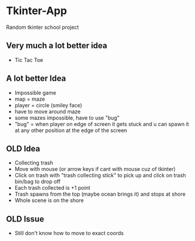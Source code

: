 # Tkinter-App
Random tkinter school project
## Very much a lot better idea
- Tic Tac Toe
## A lot better Idea
- Impossible game
- map = maze
- player = circle (smiley face)
- have to move around maze 
- some mazes impossible, have to use "bug"
- "bug" = when player on edge of screen it gets stuck and u can spawn it at any other position at the edge of the screen

## OLD Idea
- Collecting trash
- Move with mouse (or arrow keys if cant with mouse cuz of tkinter)
- Click on trash with "trash collecting stick" to pick up and click on trash bin/bag to drop off
- Each trash collected is +1 point
- Trash spawns from the top (maybe ocean brings it) and stops at shore
- Whole scene is on the shore
## OLD Issue
- Still don't know how to move to exact coords